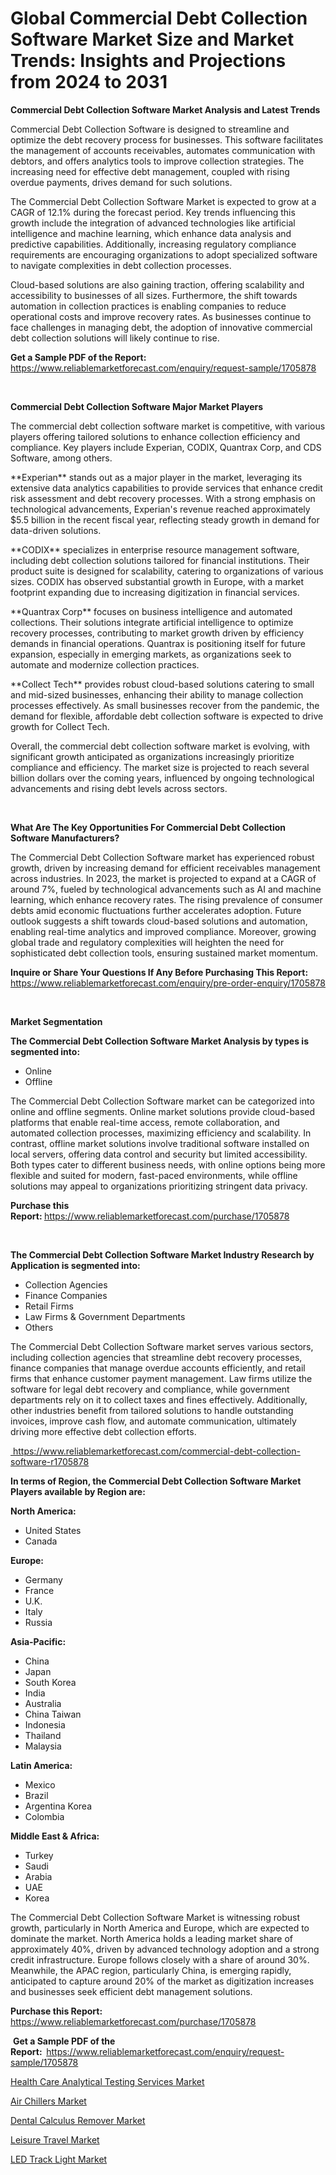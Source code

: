 <p><h1>Global Commercial Debt Collection Software Market Size and Market Trends: Insights and Projections from 2024 to 2031</h1></p><p><strong>Commercial Debt Collection Software Market Analysis and Latest Trends</strong></p>
<p><p>Commercial Debt Collection Software is designed to streamline and optimize the debt recovery process for businesses. This software facilitates the management of accounts receivables, automates communication with debtors, and offers analytics tools to improve collection strategies. The increasing need for effective debt management, coupled with rising overdue payments, drives demand for such solutions.</p><p>The Commercial Debt Collection Software Market is expected to grow at a CAGR of 12.1% during the forecast period. Key trends influencing this growth include the integration of advanced technologies like artificial intelligence and machine learning, which enhance data analysis and predictive capabilities. Additionally, increasing regulatory compliance requirements are encouraging organizations to adopt specialized software to navigate complexities in debt collection processes. </p><p>Cloud-based solutions are also gaining traction, offering scalability and accessibility to businesses of all sizes. Furthermore, the shift towards automation in collection practices is enabling companies to reduce operational costs and improve recovery rates. As businesses continue to face challenges in managing debt, the adoption of innovative commercial debt collection solutions will likely continue to rise.</p></p>
<p><strong>Get a Sample PDF of the Report:&nbsp;</strong> <a href="https://www.reliablemarketforecast.com/enquiry/request-sample/1705878?utm_campaign=1159&utm_medium=2&utm_source=Github&utm_content=ia&utm_term=21102024&utm_id=commercial-debt-collection-software">https://www.reliablemarketforecast.com/enquiry/request-sample/1705878</a></p>
<p>&nbsp;</p>
<p><strong>Commercial Debt Collection Software Major Market Players</strong></p>
<p><p>The commercial debt collection software market is competitive, with various players offering tailored solutions to enhance collection efficiency and compliance. Key players include Experian, CODIX, Quantrax Corp, and CDS Software, among others. </p><p>**Experian** stands out as a major player in the market, leveraging its extensive data analytics capabilities to provide services that enhance credit risk assessment and debt recovery processes. With a strong emphasis on technological advancements, Experian's revenue reached approximately $5.5 billion in the recent fiscal year, reflecting steady growth in demand for data-driven solutions.</p><p>**CODIX** specializes in enterprise resource management software, including debt collection solutions tailored for financial institutions. Their product suite is designed for scalability, catering to organizations of various sizes. CODIX has observed substantial growth in Europe, with a market footprint expanding due to increasing digitization in financial services.</p><p>**Quantrax Corp** focuses on business intelligence and automated collections. Their solutions integrate artificial intelligence to optimize recovery processes, contributing to market growth driven by efficiency demands in financial operations. Quantrax is positioning itself for future expansion, especially in emerging markets, as organizations seek to automate and modernize collection practices.</p><p>**Collect Tech** provides robust cloud-based solutions catering to small and mid-sized businesses, enhancing their ability to manage collection processes effectively. As small businesses recover from the pandemic, the demand for flexible, affordable debt collection software is expected to drive growth for Collect Tech.</p><p>Overall, the commercial debt collection software market is evolving, with significant growth anticipated as organizations increasingly prioritize compliance and efficiency. The market size is projected to reach several billion dollars over the coming years, influenced by ongoing technological advancements and rising debt levels across sectors.</p></p>
<p>&nbsp;</p>
<p><strong>What Are The Key Opportunities For Commercial Debt Collection Software Manufacturers?</strong></p>
<p><p>The Commercial Debt Collection Software market has experienced robust growth, driven by increasing demand for efficient receivables management across industries. In 2023, the market is projected to expand at a CAGR of around 7%, fueled by technological advancements such as AI and machine learning, which enhance recovery rates. The rising prevalence of consumer debts amid economic fluctuations further accelerates adoption. Future outlook suggests a shift towards cloud-based solutions and automation, enabling real-time analytics and improved compliance. Moreover, growing global trade and regulatory complexities will heighten the need for sophisticated debt collection tools, ensuring sustained market momentum.</p></p>
<p><strong>Inquire or Share Your Questions If Any Before Purchasing This Report:</strong> <a href="https://www.reliablemarketforecast.com/enquiry/pre-order-enquiry/1705878?utm_campaign=1159&utm_medium=2&utm_source=Github&utm_content=ia&utm_term=21102024&utm_id=commercial-debt-collection-software">https://www.reliablemarketforecast.com/enquiry/pre-order-enquiry/1705878</a></p>
<p>&nbsp;</p>
<p><strong>Market Segmentation</strong></p>
<p><strong>The Commercial Debt Collection Software Market Analysis by types is segmented into:</strong></p>
<p><ul><li>Online</li><li>Offline</li></ul></p>
<p><p>The Commercial Debt Collection Software market can be categorized into online and offline segments. Online market solutions provide cloud-based platforms that enable real-time access, remote collaboration, and automated collection processes, maximizing efficiency and scalability. In contrast, offline market solutions involve traditional software installed on local servers, offering data control and security but limited accessibility. Both types cater to different business needs, with online options being more flexible and suited for modern, fast-paced environments, while offline solutions may appeal to organizations prioritizing stringent data privacy.</p></p>
<p><strong>Purchase this Report:&nbsp;</strong><a href="https://www.reliablemarketforecast.com/purchase/1705878?utm_campaign=1159&utm_medium=2&utm_source=Github&utm_content=ia&utm_term=21102024&utm_id=commercial-debt-collection-software">https://www.reliablemarketforecast.com/purchase/1705878</a></p>
<p>&nbsp;</p>
<p><strong>The Commercial Debt Collection Software Market Industry Research by Application is segmented into:</strong></p>
<p><ul><li>Collection Agencies</li><li>Finance Companies</li><li>Retail Firms</li><li>Law Firms & Government Departments</li><li>Others</li></ul></p>
<p><p>The Commercial Debt Collection Software market serves various sectors, including collection agencies that streamline debt recovery processes, finance companies that manage overdue accounts efficiently, and retail firms that enhance customer payment management. Law firms utilize the software for legal debt recovery and compliance, while government departments rely on it to collect taxes and fines effectively. Additionally, other industries benefit from tailored solutions to handle outstanding invoices, improve cash flow, and automate communication, ultimately driving more effective debt collection efforts.</p></p>
<p><a href="https://www.reliablemarketforecast.com/commercial-debt-collection-software-r1705878?utm_campaign=1159&utm_medium=2&utm_source=Github&utm_content=ia&utm_term=21102024&utm_id=commercial-debt-collection-software">&nbsp;https://www.reliablemarketforecast.com/commercial-debt-collection-software-r1705878</a></p>
<p><strong>In terms of Region, the Commercial Debt Collection Software Market Players available by Region are:</strong></p>
<p>
    <p> <strong> North America: </strong>
        <ul>
            <li>United States</li>
            <li>Canada</li>
        </ul>
        </p> 
    <p> <strong> Europe: </strong>
        <ul>
            <li>Germany</li>
            <li>France</li>
            <li>U.K.</li>
            <li>Italy</li>
            <li>Russia</li>
        </ul>
        </p> 
    <p> <strong> Asia-Pacific: </strong>
        <ul>
            <li>China</li>
            <li>Japan</li>
            <li>South Korea</li>
            <li>India</li>
            <li>Australia</li>
            <li>China Taiwan</li>
            <li>Indonesia</li>
            <li>Thailand</li>
            <li>Malaysia</li>
        </ul>
        </p> 
    <p> <strong> Latin America: </strong>
        <ul>
            <li>Mexico</li>
            <li>Brazil</li>
            <li>Argentina Korea</li>
            <li>Colombia</li>
        </ul>
        </p> 
    <p> <strong> Middle East & Africa: </strong>
        <ul>
            <li>Turkey</li>
            <li>Saudi</li>
            <li>Arabia</li>
            <li>UAE</li>
            <li>Korea</li>
        </ul>
    </p>
    </p>
<p><p>The Commercial Debt Collection Software Market is witnessing robust growth, particularly in North America and Europe, which are expected to dominate the market. North America holds a leading market share of approximately 40%, driven by advanced technology adoption and a strong credit infrastructure. Europe follows closely with a share of around 30%. Meanwhile, the APAC region, particularly China, is emerging rapidly, anticipated to capture around 20% of the market as digitization increases and businesses seek efficient debt management solutions.</p></p>
<p><strong>Purchase this Report: </strong><a href="https://www.reliablemarketforecast.com/purchase/1705878?utm_campaign=1159&utm_medium=2&utm_source=Github&utm_content=ia&utm_term=21102024&utm_id=commercial-debt-collection-software">https://www.reliablemarketforecast.com/purchase/1705878</a></p>
<p>&nbsp;<strong>Get a Sample PDF of the Report:&nbsp;&nbsp;</strong><a href="https://www.reliablemarketforecast.com/enquiry/request-sample/1705878?utm_campaign=1159&utm_medium=2&utm_source=Github&utm_content=ia&utm_term=21102024&utm_id=commercial-debt-collection-software">https://www.reliablemarketforecast.com/enquiry/request-sample/1705878</a></p>
<p><strong></strong></p>
<p><p><a href="https://github.com/graciah1naze/Market-Research-Report-List-1/blob/main/health-care-analytical-testing-services-market.md?utm_campaign=1159&utm_medium=2&utm_source=Github&utm_content=ia&utm_term=21102024&utm_id=commercial-debt-collection-software">Health Care Analytical Testing Services Market</a></p><p><a href="https://issuu.com/reportprime-2/docs/air-chillers-market-size-2030.pptx_958391037cde19?utm_campaign=1159&utm_medium=2&utm_source=Github&utm_content=ia&utm_term=21102024&utm_id=commercial-debt-collection-software">Air Chillers Market</a></p><p><a href="https://www.linkedin.com/pulse/dental-calculus-remover-market-industry-trends-forecast-period-ib2he?utm_campaign=1159&utm_medium=2&utm_source=Github&utm_content=ia&utm_term=21102024&utm_id=commercial-debt-collection-software">Dental Calculus Remover Market</a></p><p><a href="https://github.com/mickahmaland/Market-Research-Report-List-1/blob/main/leisure-travel-market.md?utm_campaign=1159&utm_medium=2&utm_source=Github&utm_content=ia&utm_term=21102024&utm_id=commercial-debt-collection-software">Leisure Travel Market</a></p><p><a href="https://issuu.com/reportprime-2/docs/led-track-light-market-size-2030.pp_372078a42cfdd5?utm_campaign=1159&utm_medium=2&utm_source=Github&utm_content=ia&utm_term=21102024&utm_id=commercial-debt-collection-software">LED Track Light Market</a></p></p>